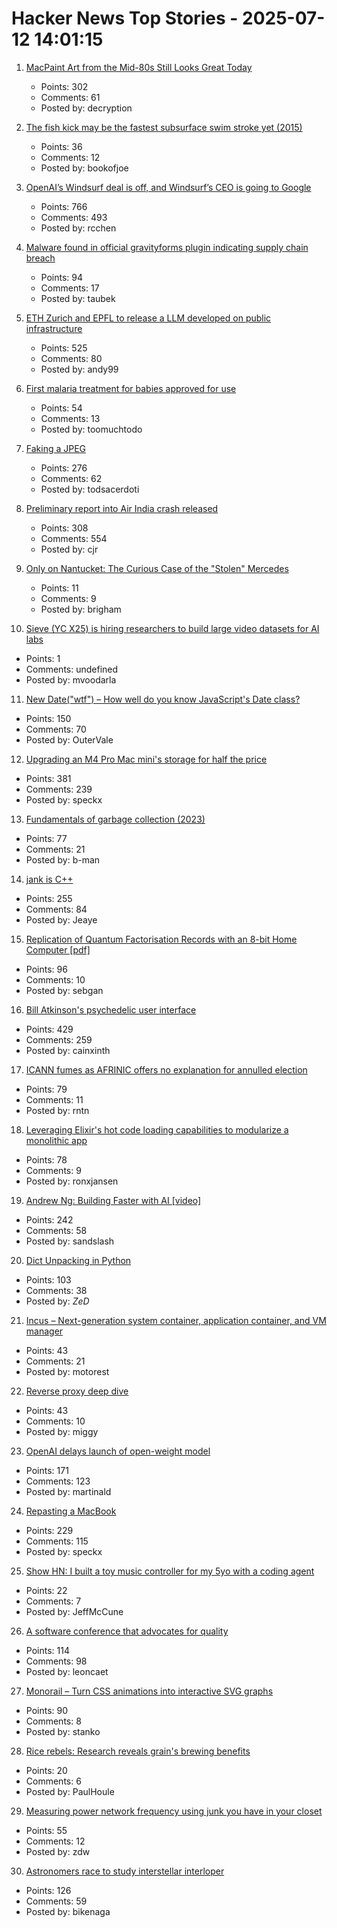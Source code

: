 # Hacker News Top Stories - 2025-07-12 14:01:15

1. [MacPaint Art from the Mid-80s Still Looks Great Today](https://blog.decryption.net.au/posts/macpaint.html)
   - Points: 302
   - Comments: 61
   - Posted by: decryption

2. [The fish kick may be the fastest subsurface swim stroke yet (2015)](https://nautil.us/is-this-new-swim-stroke-the-fastest-yet-235511/)
   - Points: 36
   - Comments: 12
   - Posted by: bookofjoe

3. [OpenAI’s Windsurf deal is off, and Windsurf’s CEO is going to Google](https://www.theverge.com/openai/705999/google-windsurf-ceo-openai)
   - Points: 766
   - Comments: 493
   - Posted by: rcchen

4. [Malware found in official gravityforms plugin indicating supply chain breach](https://patchstack.com/articles/critical-malware-found-in-gravityforms-official-plugin-site/)
   - Points: 94
   - Comments: 17
   - Posted by: taubek

5. [ETH Zurich and EPFL to release a LLM developed on public infrastructure](https://ethz.ch/en/news-and-events/eth-news/news/2025/07/a-language-model-built-for-the-public-good.html)
   - Points: 525
   - Comments: 80
   - Posted by: andy99

6. [First malaria treatment for babies approved for use](https://www.bbc.com/news/articles/c89e872jdjxo)
   - Points: 54
   - Comments: 13
   - Posted by: toomuchtodo

7. [Faking a JPEG](https://www.ty-penguin.org.uk/~auj/blog/2025/03/25/fake-jpeg/)
   - Points: 276
   - Comments: 62
   - Posted by: todsacerdoti

8. [Preliminary report into Air India crash released](https://www.bbc.co.uk/news/live/cx20p2x9093t)
   - Points: 308
   - Comments: 554
   - Posted by: cjr

9. [Only on Nantucket: The Curious Case of the "Stolen" Mercedes](https://nantucketcurrent.com/news/only-on-nantucket-the-curious-case-of-the)
   - Points: 11
   - Comments: 9
   - Posted by: brigham

10. [Sieve (YC X25) is hiring researchers to build large video datasets for AI labs](https://sievedata.com/about/jobs)
   - Points: 1
   - Comments: undefined
   - Posted by: mvoodarla

11. [New Date("wtf") – How well do you know JavaScript's Date class?](https://jsdate.wtf)
   - Points: 150
   - Comments: 70
   - Posted by: OuterVale

12. [Upgrading an M4 Pro Mac mini's storage for half the price](https://www.jeffgeerling.com/blog/2025/upgrading-m4-pro-mac-minis-storage-half-price)
   - Points: 381
   - Comments: 239
   - Posted by: speckx

13. [Fundamentals of garbage collection (2023)](https://learn.microsoft.com/en-us/dotnet/standard/garbage-collection/fundamentals)
   - Points: 77
   - Comments: 21
   - Posted by: b-man

14. [jank is C++](https://jank-lang.org/blog/2025-07-11-jank-is-cpp/)
   - Points: 255
   - Comments: 84
   - Posted by: Jeaye

15. [Replication of Quantum Factorisation Records with an 8-bit Home Computer [pdf]](https://eprint.iacr.org/2025/1237.pdf)
   - Points: 96
   - Comments: 10
   - Posted by: sebgan

16. [Bill Atkinson's psychedelic user interface](https://patternproject.substack.com/p/from-the-mac-to-the-mystical-bill)
   - Points: 429
   - Comments: 259
   - Posted by: cainxinth

17. [ICANN fumes as AFRINIC offers no explanation for annulled election](https://www.theregister.com/2025/07/11/afrinic_election_annulled_why/)
   - Points: 79
   - Comments: 11
   - Posted by: rntn

18. [Leveraging Elixir's hot code loading capabilities to modularize a monolithic app](https://lucassifoni.info/blog/leveraging-hot-code-loading-for-fun-and-profit/)
   - Points: 78
   - Comments: 9
   - Posted by: ronxjansen

19. [Andrew Ng: Building Faster with AI [video]](https://www.youtube.com/watch?v=RNJCfif1dPY)
   - Points: 242
   - Comments: 58
   - Posted by: sandslash

20. [Dict Unpacking in Python](https://github.com/asottile/dict-unpacking-at-home)
   - Points: 103
   - Comments: 38
   - Posted by: _ZeD_

21. [Incus – Next-generation system container, application container, and VM manager](https://linuxcontainers.org/incus/)
   - Points: 43
   - Comments: 21
   - Posted by: motorest

22. [Reverse proxy deep dive](https://medium.com/@mitendra_mahto/cross-posted-from-https-startwithawhy-com-reverseproxy-2024-01-15-reverseproxy-deep-dive-html-c3443dc3e0e5)
   - Points: 43
   - Comments: 10
   - Posted by: miggy

23. [OpenAI delays launch of open-weight model](https://twitter.com/sama/status/1943837550369812814)
   - Points: 171
   - Comments: 123
   - Posted by: martinald

24. [Repasting a MacBook](https://christianselig.com/2025/07/repaste-macbook/)
   - Points: 229
   - Comments: 115
   - Posted by: speckx

25. [Show HN: I built a toy music controller for my 5yo with a coding agent](https://github.com/jeffmccune/sonoserve)
   - Points: 22
   - Comments: 7
   - Posted by: JeffMcCune

26. [A software conference that advocates for quality](https://bettersoftwareconference.com/)
   - Points: 114
   - Comments: 98
   - Posted by: leoncaet

27. [Monorail – Turn CSS animations into interactive SVG graphs](https://muffinman.io/monorail/)
   - Points: 90
   - Comments: 8
   - Posted by: stanko

28. [Rice rebels: Research reveals grain's brewing benefits](https://phys.org/news/2025-06-rice-rebels-reveals-grain-brewing.html)
   - Points: 20
   - Comments: 6
   - Posted by: PaulHoule

29. [Measuring power network frequency using junk you have in your closet](https://halcy.de/blog/2025/02/09/measuring-power-network-frequency-using-junk-you-have-in-your-closet/)
   - Points: 55
   - Comments: 12
   - Posted by: zdw

30. [Astronomers race to study interstellar interloper](https://www.science.org/content/article/astronomers-race-study-interstellar-interloper)
   - Points: 126
   - Comments: 59
   - Posted by: bikenaga

